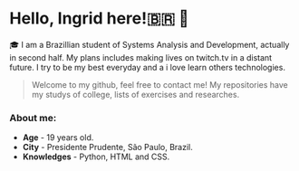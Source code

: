 # Hello, Ingrid here!🇧🇷 👋

🎓 I am a Brazillian student of Systems Analysis and Development, actually in second half. My plans includes making lives on twitch.tv in a distant future. I try to be my best everyday and a i love learn others technologies. 
> Welcome to my github, feel free to contact me!
> My repositories have my studys of college, lists of exercises and researches.

### About me:

* **Age** - 19 years old.
* **City** - Presidente Prudente, São Paulo, Brazil.
* **Knowledges** - Python, HTML and CSS.
